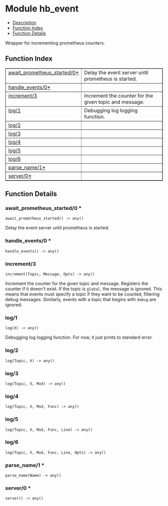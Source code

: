 

# Module hb_event #
* [Description](#description)
* [Function Index](#index)
* [Function Details](#functions)

Wrapper for incrementing prometheus counters.

<a name="index"></a>

## Function Index ##


<table width="100%" border="1" cellspacing="0" cellpadding="2" summary="function index"><tr><td valign="top"><a href="#await_prometheus_started-0">await_prometheus_started/0*</a></td><td>Delay the event server until prometheus is started.</td></tr><tr><td valign="top"><a href="#handle_events-0">handle_events/0*</a></td><td></td></tr><tr><td valign="top"><a href="#increment-3">increment/3</a></td><td>Increment the counter for the given topic and message.</td></tr><tr><td valign="top"><a href="#log-1">log/1</a></td><td>Debugging log logging function.</td></tr><tr><td valign="top"><a href="#log-2">log/2</a></td><td></td></tr><tr><td valign="top"><a href="#log-3">log/3</a></td><td></td></tr><tr><td valign="top"><a href="#log-4">log/4</a></td><td></td></tr><tr><td valign="top"><a href="#log-5">log/5</a></td><td></td></tr><tr><td valign="top"><a href="#log-6">log/6</a></td><td></td></tr><tr><td valign="top"><a href="#parse_name-1">parse_name/1*</a></td><td></td></tr><tr><td valign="top"><a href="#server-0">server/0*</a></td><td></td></tr></table>


<a name="functions"></a>

## Function Details ##

<a name="await_prometheus_started-0"></a>

### await_prometheus_started/0 * ###

`await_prometheus_started() -> any()`

Delay the event server until prometheus is started.

<a name="handle_events-0"></a>

### handle_events/0 * ###

`handle_events() -> any()`

<a name="increment-3"></a>

### increment/3 ###

`increment(Topic, Message, Opts) -> any()`

Increment the counter for the given topic and message. Registers the
counter if it doesn't exist. If the topic is `global`, the message is ignored.
This means that events must specify a topic if they want to be counted,
filtering debug messages. Similarly, events with a topic that begins with
`debug` are ignored.

<a name="log-1"></a>

### log/1 ###

`log(X) -> any()`

Debugging log logging function. For now, it just prints to standard
error.

<a name="log-2"></a>

### log/2 ###

`log(Topic, X) -> any()`

<a name="log-3"></a>

### log/3 ###

`log(Topic, X, Mod) -> any()`

<a name="log-4"></a>

### log/4 ###

`log(Topic, X, Mod, Func) -> any()`

<a name="log-5"></a>

### log/5 ###

`log(Topic, X, Mod, Func, Line) -> any()`

<a name="log-6"></a>

### log/6 ###

`log(Topic, X, Mod, Func, Line, Opts) -> any()`

<a name="parse_name-1"></a>

### parse_name/1 * ###

`parse_name(Name) -> any()`

<a name="server-0"></a>

### server/0 * ###

`server() -> any()`

